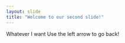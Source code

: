 ```yaml
---
layout: slide
title: "Welcome to our second slide!"
---
```

Whatever I want
Use the left arrow to go back!
